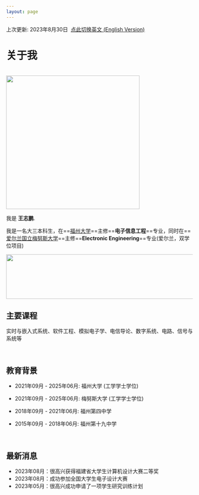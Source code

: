 ```yaml
---
layout: page
---
```


上次更新: 2023年8月30日&nbsp;  [点此切换英文 (English Version)](https://wangzhipeng2002.github.io/file/index-zh/)

# 关于我
<br>
<img src="https://wangzhipeng2002.github.io/zpth.jpg" class="floatpic" width="360" height="360">


我是 **王志鹏**.

我是一名大三本科生，在==[福州大学](https://www.fzu.edu.cn/)==主修==**电子信息工程**==专业，同时在==[爱尔兰国立梅努斯大学](https://www.maynoothuniversity.ie/)==主修==**Electronic Engineering**==专业(爱尔兰，双学位项目) 

<img src="https://wangzhipeng2002.github.io/fzu.jpg" class="floatpic" width="600" height="120">

<br>

## 主要课程

实时与嵌入式系统、软件工程、模拟电子学、电信导论、数字系统、电路、信号与系统等

<br>

## 教育背景

- 2021年09月 - 2025年06月: 福州大学 (工学学士学位)
- 2021年09月 - 2025年06月: 梅努斯大学 (工学学士学位)
- 2018年09月 - 2021年06月: 福州第四中学 
- 2015年09月 - 2018年06月: 福州第十九中学
  
  <br>

## 最新消息

- 2023年08月：很高兴获得福建省大学生计算机设计大赛二等奖
- 2023年08月：成功参加全国大学生电子设计大赛
- 2023年05月：很高兴成功申请了一项学生研究训练计划


